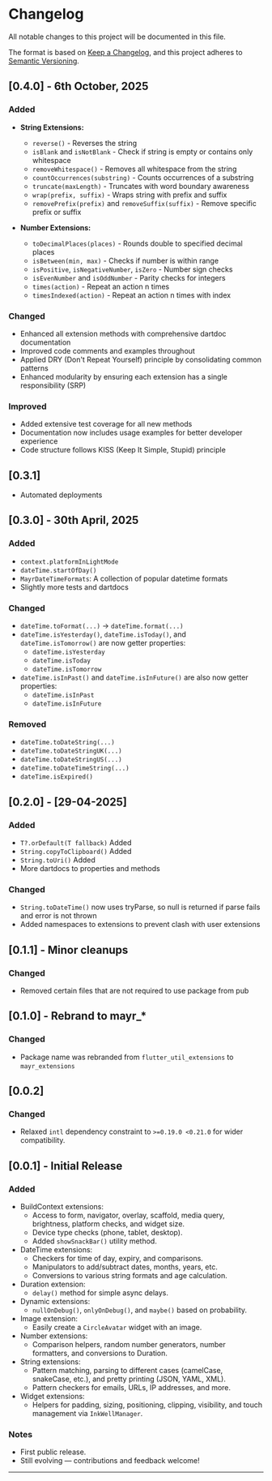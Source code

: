 # Changelog

All notable changes to this project will be documented in this file.

The format is based on [Keep a Changelog](https://keepachangelog.com/en/1.0.0/),
and this project adheres to [Semantic Versioning](https://semver.org/spec/v2.0.0.html).

## [0.4.0] - 6th October, 2025

### Added
- **String Extensions:**
  - `reverse()` - Reverses the string
  - `isBlank` and `isNotBlank` - Check if string is empty or contains only whitespace
  - `removeWhitespace()` - Removes all whitespace from the string
  - `countOccurrences(substring)` - Counts occurrences of a substring
  - `truncate(maxLength)` - Truncates with word boundary awareness
  - `wrap(prefix, suffix)` - Wraps string with prefix and suffix
  - `removePrefix(prefix)` and `removeSuffix(suffix)` - Remove specific prefix or suffix
  
- **Number Extensions:**
  - `toDecimalPlaces(places)` - Rounds double to specified decimal places
  - `isBetween(min, max)` - Checks if number is within range
  - `isPositive`, `isNegativeNumber`, `isZero` - Number sign checks
  - `isEvenNumber` and `isOddNumber` - Parity checks for integers
  - `times(action)` - Repeat an action n times
  - `timesIndexed(action)` - Repeat an action n times with index

### Changed
- Enhanced all extension methods with comprehensive dartdoc documentation
- Improved code comments and examples throughout
- Applied DRY (Don't Repeat Yourself) principle by consolidating common patterns
- Enhanced modularity by ensuring each extension has a single responsibility (SRP)

### Improved
- Added extensive test coverage for all new methods
- Documentation now includes usage examples for better developer experience
- Code structure follows KISS (Keep It Simple, Stupid) principle

## [0.3.1]

- Automated deployments

## [0.3.0] - 30th April, 2025

### Added
- `context.platformInLightMode`
- `dateTime.startOfDay()`
- `MayrDateTimeFormats`: A collection of popular datetime formats
- Slightly more tests and dartdocs

### Changed
- `dateTime.toFormat(...)` -> `dateTime.format(...)`
- `dateTime.isYesterday()`, `dateTime.isToday()`, and `dateTime.isTomorrow()` are now getter properties:
  - `dateTime.isYesterday`
  - `dateTime.isToday`
  - `dateTime.isTomorrow`
- `dateTime.isInPast()` and `dateTime.isInFuture()` are also now getter properties:
  - `dateTime.isInPast`
  - `dateTime.isInFuture`

### Removed
- `dateTime.toDateString(...)`
- `dateTime.toDateStringUK(...)`
- `dateTime.toDateStringUS(...)`
- `dateTime.toDateTimeString(...)`
- `dateTime.isExpired()`

## [0.2.0] - [29-04-2025]

### Added
- `T?.orDefault(T fallback)` Added
- `String.copyToClipboard()` Added
- `String.toUri()` Added
- More dartdocs to properties and methods

### Changed
- `String.toDateTime()` now uses tryParse, so null is returned if parse fails and error is not thrown
- Added namespaces to extensions to prevent clash with user extensions


## [0.1.1] - Minor cleanups

### Changed
- Removed certain files that are not required to use package from pub


## [0.1.0] - Rebrand to mayr_*

### Changed
- Package name was rebranded from `flutter_util_extensions` to `mayr_extensions`


## [0.0.2]

### Changed
- Relaxed `intl` dependency constraint to `>=0.19.0 <0.21.0` for wider compatibility.


## [0.0.1] - Initial Release

### Added
- BuildContext extensions:
  - Access to form, navigator, overlay, scaffold, media query, brightness, platform checks, and widget size.
  - Device type checks (phone, tablet, desktop).
  - Added `showSnackBar()` utility method.
- DateTime extensions:
  - Checkers for time of day, expiry, and comparisons.
  - Manipulators to add/subtract dates, months, years, etc.
  - Conversions to various string formats and age calculation.
- Duration extension:
  - `delay()` method for simple async delays.
- Dynamic extensions:
  - `nullOnDebug()`, `onlyOnDebug()`, and `maybe()` based on probability.
- Image extension:
  - Easily create a `CircleAvatar` widget with an image.
- Number extensions:
  - Comparison helpers, random number generators, number formatters, and conversions to Duration.
- String extensions:
  - Pattern matching, parsing to different cases (camelCase, snakeCase, etc.), and pretty printing (JSON, YAML, XML).
  - Pattern checkers for emails, URLs, IP addresses, and more.
- Widget extensions:
  - Helpers for padding, sizing, positioning, clipping, visibility, and touch management via `InkWellManager`.

### Notes
- First public release.
- Still evolving — contributions and feedback welcome!

---
